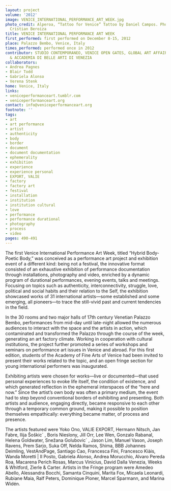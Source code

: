 ```yaml
---
layout: project
volume: '2012'
image: VENICE_INTERNATIONAL_PERFORMANCE_ART_WEEK.jpg
photo_credit: Alperoa, “Tattoo for Venice” Tattoo by Daniel Campos. Photograph by
  Cristian Beroiza
title: VENICE INTERNATIONAL PERFORMANCE ART WEEK
first_performed: first performed on December 8-15, 2012
place: Palazzo Bembo, Venice, Italy
times_performed: performed once in 2012
contributor: STUDIO CONTEMPORANEO, VENICE OPEN GATES, GLOBAL ART AFFAIRS FOUNDATION
  & ACCADEMIA DI BELLE ARTI DI VENEZIA
collaborators:
- Andrea Pagnes
- Blair Todd
- Gabriela Alonso
- Verena Stenk
home: Venice, Italy
links:
- veniceperformanceart.tumblr.com
- veniceperformanceart.org
contact: info@veniceperformanceart.org
footnote: ''
tags:
- art
- art performance
- artist
- authenticity
- body
- border
- document
- document documentation
- ephemerality
- exhibition
- experience
- experience personal
- EXPORT, VALIE
- factory
- factory art
- festival
- installation
- institution
- institution cultural
- love
- performance
- performance durational
- photography
- process
- video
pages: 490-491
---
```


The first Venice International Performance Art Week, titled “Hybrid Body-Poetic Body,” was conceived as a performance art project and exhibition event of a different kind: being not a festival, the innovative format consisted of an exhaustive exhibition of performance documentation through installations, photography and video, enriched by a dynamic program of durational performances, evening events, talks and meetings. Focusing on topics such as authenticity, interconnectivity, struggle, love, political and social habits and their relation to the Self, the exhibition showcased works of 31 international artists—some established and some emerging, all pioneers—to trace the still-vivid past and current tendencies in the field.

In the 30 rooms and two major halls of 17th century Venetian Palazzo Bembo, performances from mid-day until late-night allowed the numerous audiences to interact with the space and the artists in action, which contaminated and transformed the Palazzo through the course of the week, generating an art factory climate. Working in cooperation with cultural institutions, the project further promoted a series of workshops and seminars on performance art issues in Venice and abroad. For this first edition, students of the Academy of Fine Arts of Venice had been invited to present their works related to the topic, and an open fringe section for young international performers was inaugurated.

Exhibiting artists were chosen for works—live or documented—that used personal experiences to evoke life itself, the condition of existence, and which generated reflection in the ephemeral interspaces of the “here and now.” Since the artist’s own body was often a primary medium, the event had to step beyond conventional borders of exhibiting and presenting. Both artists and audience, engaging directly, became responsive to each other through a temporary common ground, making it possible to position themselves empathically: everything became matter, of process and presence.

The artists featured were Yoko Ono, VALIE EXPORT, Hermann Nitsch, Jan Fabre, Ilija Šoškic´ , Boris Nieslony, Jill Orr, Lee Wen, Gonzalo Rabanal, Helena Goldwater, Snežana Golubovic´ , Jason Lim, Manuel Vason, Joseph Ravens, Prem Sarjo, Suka Off, Nelda Ramos, Shima, BBB Johannes Deimling, VestAndPage, Santiago Cao, Francesca Fini, Francesco Kiàis, Wanda Moretti | Il Posto, Gabriela Alonso, Andrea Morucchio, Alvaro Pereda Roa, Macarena Perich Rosas, Marcus Vinicius, David Dalla Venezia, Weeks & Whitford, Zierle & Carter. Artists in the Fringe program were Amedeo Abello, Alessandra Bocchi, Samanta Cinquini, Marita Fox, Micaela Leonardi, Rubiane Maia, Ralf Peters, Dominique Ploner, Marcel Sparmann, and Marina Widén.
